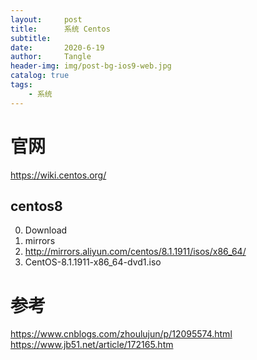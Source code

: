 ```yaml
---
layout:     post
title:      系统 Centos
subtitle:   
date:       2020-6-19
author:     Tangle
header-img: img/post-bg-ios9-web.jpg
catalog: true
tags:
    - 系统
---
```


# 官网

https://wiki.centos.org/

## centos8

0. Download
0. mirrors
0. http://mirrors.aliyun.com/centos/8.1.1911/isos/x86_64/
0. CentOS-8.1.1911-x86_64-dvd1.iso

# 参考

https://www.cnblogs.com/zhoulujun/p/12095574.html
https://www.jb51.net/article/172165.htm
